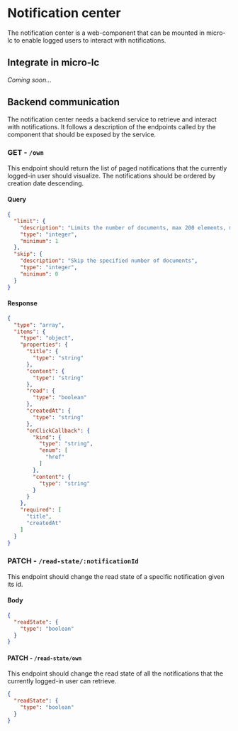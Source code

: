 # Notification center

The notification center is a web-component that can be mounted in micro-lc to enable logged users to interact with notifications.

## Integrate in micro-lc

_Coming soon..._

## Backend communication

The notification center needs a backend service to retrieve and interact with notifications. It follows a description of
the endpoints called by the component that should be exposed by the service.

### GET - `/own`

This endpoint should return the list of paged notifications that the currently logged-in user should visualize. The notifications
should be ordered by creation date descending.

#### Query

```json
{
  "limit": {
    "description": "Limits the number of documents, max 200 elements, minimum 1",
    "type": "integer",
    "minimum": 1
  },
  "skip": {
    "description": "Skip the specified number of documents",
    "type": "integer",
    "minimum": 0
  }
}
```

#### Response

```json
{
  "type": "array",
  "items": {
    "type": "object",
    "properties": {
      "title": {
        "type": "string"
      },
      "content": {
        "type": "string"
      },
      "read": {
        "type": "boolean"
      },
      "createdAt": {
        "type": "string"
      },
      "onClickCallback": {
        "kind": {
          "type": "string",
          "enum": [
            "href"
          ]
        },
        "content": {
          "type": "string"
        }
      }
    },
    "required": [
      "title",
      "createdAt"
    ]
  }
}
```

### PATCH - `/read-state/:notificationId`

This endpoint should change the read state of a specific notification given its id.

#### Body

```json
{
  "readState": {
    "type": "boolean"
  }
}
```

#### PATCH - `/read-state/own`

This endpoint should change the read state of all the notifications that the currently logged-in user can retrieve.

```json
{
  "readState": {
    "type": "boolean"
  }
}
```
